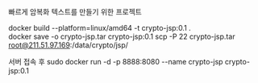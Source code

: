 빠르게 암복화 텍스트를 만들기 위한 프로젝트


docker build --platform=linux/amd64 -t crypto-jsp:0.1 .     
docker save -o crypto-jsp.tar crypto-jsp:0.1
scp -P 22 crypto-jsp.tar root@211.51.97.169:/data/crypto/jsp/


서버 접속 후
sudo docker run -d -p 8888:8080 --name crypto-jsp crypto-jsp:0.1
